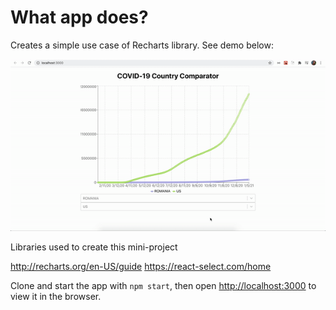 
# What app does?

Creates a simple use case of Recharts library. See demo below:

![alt-text](https://github.com/SoniaDumitru/covid-19-Country-Comparison-Graph/blob/master/covid-chart.gif)

Libraries used to create this mini-project

http://recharts.org/en-US/guide
https://react-select.com/home

Clone and start the app with `npm start`, then open [http://localhost:3000](http://localhost:3000) to view it in the browser.


